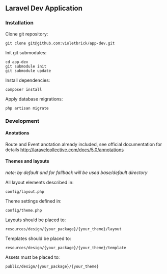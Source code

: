 ## Laravel Dev Application

### Installation

Clone git repository:

    git clone git@github.com:violetbrick/app-dev.git
  
Init git submodules:

    cd app-dev
    git submodule init
    git submodule update
  
Install dependencies:

    composer install

Apply database migrations:

    php artisan migrate

### Development

#### Anotations

Route and Event anotation already included, see official documentation for details http://laravelcollective.com/docs/5.0/annotations

#### Themes and layouts

*note: by default and for fallback will be used base/default directory*

All layout elements described in:

    config/layout.php

Theme settings defined in:

    config/theme.php

Layouts should be placed to:

    resources/design/{your_package}/{your_theme}/layout

Templates should be placed to:

    resources/design/{your_package}/{your_theme}/template

Assets must be placed to:

    public/design/{your_package}/{your_theme}
